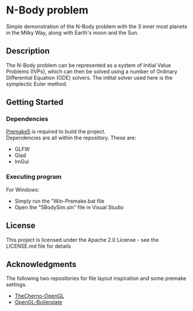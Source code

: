 # N-Body problem

Simple demonstration of the N-Body problem with the 3 inner most planets in the Milky Way, along with Earth's moon and the Sun. 
## Description

The N-Body problem can be represented as a system of Initial Value Problems (IVPs), which can then be solved using a number of Ordinary Differential Equation (ODE) solvers. The intital solver used here is the symplectic Euler method.


## Getting Started

### Dependencies
[Premake5](https://premake.github.io/download/) is required to build the project.  
Dependencies are all within the repository. These are:
* GLFW 
* Glad
* ImGui

### Executing program

For Windows:
* Simply run the "Win-Premake.bat file 
* Open the "5BodySim.sln" file in Visual Studio




## License

This project is licensed under the Apache 2.0 License - see the LICENSE.md file for details

## Acknowledgments

The following two repositories for file layout inspiration and some premake settings.
* [TheCherno-OpenGL](https://github.com/TheCherno/OpenGL)
* [OpenGL-Boilerplate](https://github.com/HectorPeeters/opengl_premake_boilerplate)

